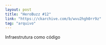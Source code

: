 ```yaml
---
layout: post
title: "HeroBuzz #12"
link: "https://ckarchive.com/b/wvu2hgh0rr9z"
tag: "arquivo"
---
```

Infraestrutura como código
